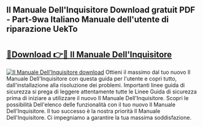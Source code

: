## Il Manuale Dell'Inquisitore Download gratuit PDF - Part-9wa Italiano Manuale dell'utente di riparazione UekTo

# <h2><a href="http://dfcyzi.blite.top/?on=Il+Manuale+Dell%27Inquisitore">🔗Download 👉🔴 Il Manuale Dell'Inquisitore</a></h2>

[![Il Manuale Dell'Inquisitore download](https://i.imgur.com/lujVjoI.png)](http://dfcyzi.blite.top/?on=Il+Manuale+Dell%27Inquisitore)
Ottieni il massimo dal tuo nuovo Il Manuale Dell'Inquisitore con questa guida per l'utente e copri tutto, dall'installazione alla risoluzione dei problemi. Importanti linee guida di sicurezza si prega di leggere attentamente tutte le Linee Guida di sicurezza prima di iniziare a utilizzare il nuovo Il Manuale Dell'Inquisitore. Scopri le possibilità Dell'elenco delle funzionalità con il tuo nuovo Il Manuale Dell'Inquisitore. Il tuo successo è la nostra priorità Il Manuale Dell'Inquisitore. Ci impegniamo a garantire la tua massima soddisfazione.
